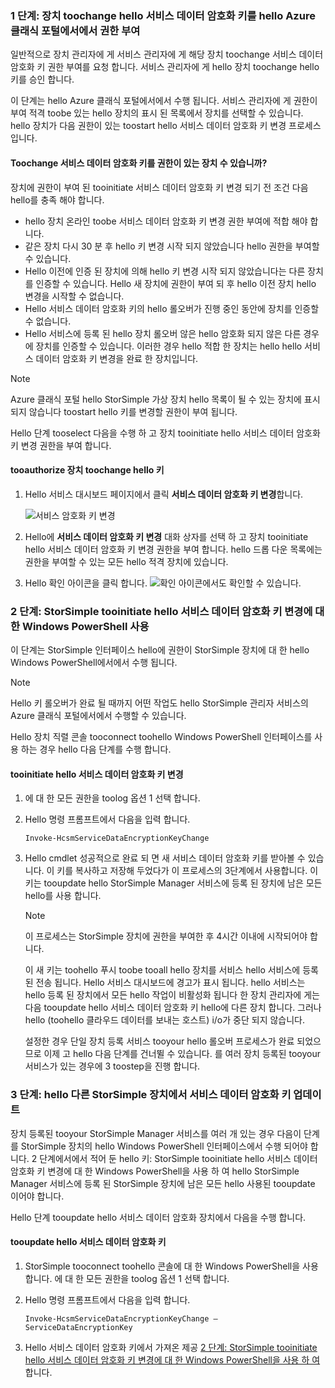 <!--author=SharS last changed: 12/01/15-->

### <a name="step-1-authorize-a-device-toochange-hello-service-data-encryption-key-in-hello-azure-classic-portal"></a>1 단계: 장치 toochange hello 서비스 데이터 암호화 키를 hello Azure 클래식 포털에서에서 권한 부여
일반적으로 장치 관리자에 게 서비스 관리자에 게 해당 장치 toochange 서비스 데이터 암호화 키 권한 부여를 요청 합니다. 서비스 관리자에 게 hello 장치 toochange hello 키를 승인 합니다.

이 단계는 hello Azure 클래식 포털에서에서 수행 됩니다. 서비스 관리자에 게 권한이 부여 적격 toobe 있는 hello 장치의 표시 된 목록에서 장치를 선택할 수 있습니다. hello 장치가 다음 권한이 있는 toostart hello 서비스 데이터 암호화 키 변경 프로세스입니다.

#### <a name="which-devices-can-be-authorized-toochange-service-data-encryption-keys"></a>Toochange 서비스 데이터 암호화 키를 권한이 있는 장치 수 있습니까?
장치에 권한이 부여 된 tooinitiate 서비스 데이터 암호화 키 변경 되기 전 조건 다음 hello를 충족 해야 합니다.

* hello 장치 온라인 toobe 서비스 데이터 암호화 키 변경 권한 부여에 적합 해야 합니다.
* 같은 장치 다시 30 분 후 hello 키 변경 시작 되지 않았습니다 hello 권한을 부여할 수 있습니다.
* Hello 이전에 인증 된 장치에 의해 hello 키 변경 시작 되지 않았습니다는 다른 장치를 인증할 수 있습니다. Hello 새 장치에 권한이 부여 되 후 hello 이전 장치 hello 변경을 시작할 수 없습니다.
* Hello 서비스 데이터 암호화 키의 hello 롤오버가 진행 중인 동안에 장치를 인증할 수 없습니다.
* Hello 서비스에 등록 된 hello 장치 롤오버 않은 hello 암호화 되지 않은 다른 경우에 장치를 인증할 수 있습니다. 이러한 경우 hello 적합 한 장치는 hello hello 서비스 데이터 암호화 키 변경을 완료 한 장치입니다.

> [!NOTE]
> Azure 클래식 포털 hello StorSimple 가상 장치 hello 목록이 될 수 있는 장치에 표시 되지 않습니다 toostart hello 키를 변경할 권한이 부여 됩니다.
> 
> 

Hello 단계 tooselect 다음을 수행 하 고 장치 tooinitiate hello 서비스 데이터 암호화 키 변경 권한을 부여 합니다.

#### <a name="tooauthorize-a-device-toochange-hello-key"></a>tooauthorize 장치 toochange hello 키
1. Hello 서비스 대시보드 페이지에서 클릭 **서비스 데이터 암호화 키 변경**합니다.
   
    ![서비스 암호화 키 변경](./media/storsimple-change-data-encryption-key/HCS_ChangeServiceDataEncryptionKey-include.png)
2. Hello에 **서비스 데이터 암호화 키 변경** 대화 상자를 선택 하 고 장치 tooinitiate hello 서비스 데이터 암호화 키 변경 권한을 부여 합니다. hello 드롭 다운 목록에는 권한을 부여할 수 있는 모든 hello 적격 장치에 있습니다.
3. Hello 확인 아이콘을 클릭 합니다. ![확인 아이콘](./media/storsimple-change-data-encryption-key/HCS_CheckIcon-include.png)에서도 확인할 수 있습니다.

### <a name="step-2-use-windows-powershell-for-storsimple-tooinitiate-hello-service-data-encryption-key-change"></a>2 단계: StorSimple tooinitiate hello 서비스 데이터 암호화 키 변경에 대 한 Windows PowerShell 사용
이 단계는 StorSimple 인터페이스 hello에 권한이 StorSimple 장치에 대 한 hello Windows PowerShell에서에서 수행 됩니다.

> [!NOTE]
> Hello 키 롤오버가 완료 될 때까지 어떤 작업도 hello StorSimple 관리자 서비스의 Azure 클래식 포털에서에서 수행할 수 있습니다.
> 
> 

Hello 장치 직렬 콘솔 tooconnect toohello Windows PowerShell 인터페이스를 사용 하는 경우 hello 다음 단계를 수행 합니다.

#### <a name="tooinitiate-hello-service-data-encryption-key-change"></a>tooinitiate hello 서비스 데이터 암호화 키 변경
1. 에 대 한 모든 권한을 toolog 옵션 1 선택 합니다.
2. Hello 명령 프롬프트에서 다음을 입력 합니다.
   
     `Invoke-HcsmServiceDataEncryptionKeyChange`
3. Hello cmdlet 성공적으로 완료 되 면 새 서비스 데이터 암호화 키를 받아볼 수 있습니다. 이 키를 복사하고 저장해 두었다가 이 프로세스의 3단계에서 사용합니다. 이 키는 tooupdate hello StorSimple Manager 서비스에 등록 된 장치에 남은 모든 hello를 사용 합니다.
   
   > [!NOTE]
   > 이 프로세스는 StorSimple 장치에 권한을 부여한 후 4시간 이내에 시작되어야 합니다.
   > 
   > 
   
   이 새 키는 toohello 푸시 toobe tooall hello 장치를 서비스 hello 서비스에 등록 된 전송 됩니다. Hello 서비스 대시보드에 경고가 표시 됩니다. hello 서비스는 hello 등록 된 장치에서 모든 hello 작업이 비활성화 됩니다 한 장치 관리자에 게는 다음 tooupdate hello 서비스 데이터 암호화 키 hello에 다른 장치 합니다. 그러나 hello (toohello 클라우드 데이터를 보내는 호스트) i/o가 중단 되지 않습니다.
   
   설정한 경우 단일 장치 등록 서비스 tooyour hello 롤오버 프로세스가 완료 되었으므로 이제 고 hello 다음 단계를 건너뛸 수 있습니다. 를 여러 장치 등록된 tooyour 서비스가 있는 경우에 3 toostep을 진행 합니다.

### <a name="step-3-update-hello-service-data-encryption-key-on-other-storsimple-devices"></a>3 단계: hello 다른 StorSimple 장치에서 서비스 데이터 암호화 키 업데이트
장치 등록된 tooyour StorSimple Manager 서비스를 여러 개 있는 경우 다음이 단계를 StorSimple 장치의 hello Windows PowerShell 인터페이스에서 수행 되어야 합니다. 2 단계에서에서 적어 둔 hello 키: StorSimple tooinitiate hello 서비스 데이터 암호화 키 변경에 대 한 Windows PowerShell을 사용 하 여 hello StorSimple Manager 서비스에 등록 된 StorSimple 장치에 남은 모든 hello 사용된 tooupdate 이어야 합니다.

Hello 단계 tooupdate hello 서비스 데이터 암호화 장치에서 다음을 수행 합니다.

#### <a name="tooupdate-hello-service-data-encryption-key"></a>tooupdate hello 서비스 데이터 암호화 키
1. StorSimple tooconnect toohello 콘솔에 대 한 Windows PowerShell을 사용 합니다. 에 대 한 모든 권한을 toolog 옵션 1 선택 합니다.
2. Hello 명령 프롬프트에서 다음을 입력 합니다.
   
    `Invoke-HcsmServiceDataEncryptionKeyChange – ServiceDataEncryptionKey`
3. Hello 서비스 데이터 암호화 키에서 가져온 제공 [2 단계: StorSimple tooinitiate hello 서비스 데이터 암호화 키 변경에 대 한 Windows PowerShell을 사용 하 여](#to-initiate-the-service-data-encryption-key-change)합니다.

